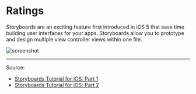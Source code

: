 # Ratings

Storyboards are an exciting feature first introduced in iOS 5 that save time building user interfaces for your apps. Storyboards allow you to prototype and design multiple view controller views within one file.

![screenshot](https://koenig-media.raywenderlich.com/uploads/2015/08/AppProperRowHeight.png)

---

Source:

- [Storyboards Tutorial for iOS: Part 1](https://www.raywenderlich.com/160521/storyboards-tutorial-ios-11-part-1)
- [Storyboards Tutorial for iOS: Part 2](https://www.raywenderlich.com/160519/storyboards-tutorial-ios-10-getting-started-part-2)
